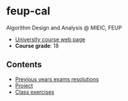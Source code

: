# feup-cal

Algorithm Design and Analysis @ MIEIC, FEUP

- [University course web page](https://sigarra.up.pt/feup/en/ucurr_geral.ficha_uc_view?pv_ocorrencia_id=436441)
- **Course grade**: 18

## Contents

- [Previous years exams resolutions](exams)
- [Project](https://github.com/tiago-falves/ExploreIT)
- [Class exercises](tps)
